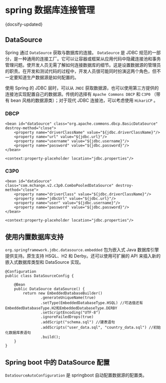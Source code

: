 # spring 数据库连接管理
{docsify-updated}

## DataSource
Spring 通过 `DataSource` 获取与数据库的连接。 `DataSource` 是 JDBC 规范的一部分，是一种通用的连接工厂。它可以让容器或框架从应用代码中隐藏连接池和事务管理问题。使开发人员无需了解如何连接数据库的细节。这是设置数据源的管理员的职责。在开发和测试代码的过程中，开发人员很可能同时扮演这两个角色，但不一定要知道生产数据源是如何配置的。

使用 Spring 的 JDBC 层时，可以从 `JNDI` 获取数据源，也可以使用第三方提供的连接池实现配置自己的数据源。传统的选择有 `Apache Commons DBCP` 和 `C3P0` （带有 bean 风格的数据源类）；对于现代 JDBC 连接池，可以考虑使用 `HikariCP` 。

### DBCP
```
<bean id="dataSource" class="org.apache.commons.dbcp.BasicDataSource" destroy-method="close">
	<property name="driverClassName" value="${jdbc.driverClassName}"/>
	<property name="url" value="${jdbc.url}"/>
	<property name="username" value="${jdbc.username}"/>
	<property name="password" value="${jdbc.password}"/>
</bean>

<context:property-placeholder location="jdbc.properties"/>
```

### C3P0
```
<bean id="dataSource" class="com.mchange.v2.c3p0.ComboPooledDataSource" destroy-method="close">
	<property name="driverClass" value="${jdbc.driverClassName}"/>
	<property name="jdbcUrl" value="${jdbc.url}"/>
	<property name="user" value="${jdbc.username}"/>
	<property name="password" value="${jdbc.password}"/>
</bean>

<context:property-placeholder location="jdbc.properties"/>
```

## 使用内置数据库支持
`org.springframework.jdbc.datasource.embedded` 包为嵌入式 Java 数据库引擎提供支持。原生支持 HSQL、H2 和 Derby。还可以使用可扩展的 API 来插入新的嵌入式数据库类型和 DataSource 实现。

```
@Configuration
public class DataSourceConfig {

	@Bean
	public DataSource dataSource() {
		return new EmbeddedDatabaseBuilder()
				.generateUniqueName(true)
				.setType(EmbeddedDatabaseType.HSQL) //可选值还有EmbeddedDatabaseType.H2和EmbeddedDatabaseType.DERBY
				.setScriptEncoding("UTF-8")
				.ignoreFailedDrops(true)
				.addScript("schema.sql") //建表语句
				.addScripts("user_data.sql", "country_data.sql") //初始化数据库表语句
				.build();
	}
}
```

## Spring boot 中的 DataSource 配置
`DataSourceAutoConfiguration` 是 springboot 自动配置数据源的配置类。